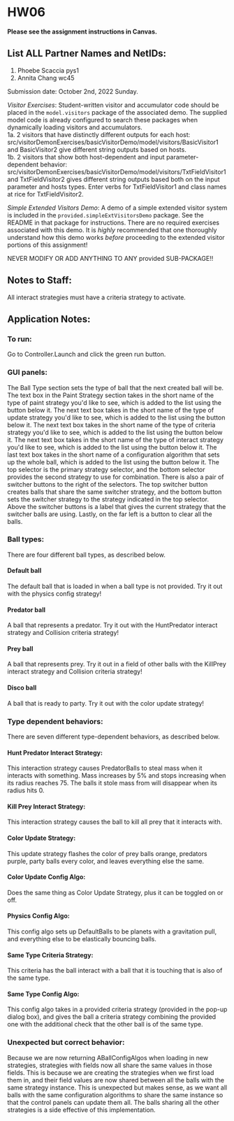 # HW06

**Please see the assignment instructions in Canvas.** 

## List ALL Partner Names and NetIDs:
1.  Phoebe Scaccia pys1 
2.  Annita Chang wc45

Submission date: October 2nd, 2022 Sunday.

*Visitor Exercises*: Student-written visitor and accumulator code should be placed in the `model.visitors` package of the associated demo. The supplied model code is already configured to search these packages when dynamically loading visitors and accumulators. <br />
1a. 2 visitors that have distinctly different outputs for each host: src/visitorDemonExercises/basicVisitorDemo/model/visitors/BasicVisitor1 and BasicVisitor2 give different string outputs based on hosts. <br />
1b. 2 visitors that show both host-dependent and input parameter-dependent behavior: <br />
src/visitorDemonExercises/basicVisitorDemo/model/visitors/TxtFieldVisitor1 and TxtFieldVisitor2 gives different string outputs based both on the input parameter and hosts types. Enter verbs for TxtFieldVisitor1 and class names at rice for TxtFieldVisitor2.<br />

*Simple Extended Visitors Demo*: A demo of a simple extended visitor system is included in the `provided.simpleExtVisitorsDemo` package.  See the README in that package for instructions.  There are no required exercises associated with this demo.  It is  _highly_  recommended that one thoroughly understand how this demo works  _before_  proceeding to the extended visitor portions of this assignment!    

NEVER MODIFY OR ADD ANYTHING TO ANY provided SUB-PACKAGE!!


## Notes to Staff:
All interact strategies must have a criteria strategy to activate.


## Application Notes:
### To run:
Go to Controller.Launch and click the green run button.

### GUI panels:
The Ball Type section sets the type of ball that the next created ball will be. The text box in the Paint Strategy section takes in the short name of the type of paint strategy you'd like to see, which is added to the list using the button below it. The next text box takes in the short name of the type of update strategy you'd like to see, which is added to the list using the button below it. The next text box takes in the short name of the type of criteria strategy you'd like to see, which is added to the list using the button below it. The next text box takes in the short name of the type of interact strategy you'd like to see, which is added to the list using the button below it. The last text box takes in the short name of a configuration algorithm that sets up the whole ball, which is added to the list using the button below it.
The top selector is the primary strategy selector, and the bottom selector provides the second strategy to use for combination. There is also a pair of switcher buttons to the right of the selectors. The top switcher button creates balls that share the same switcher strategy, and the bottom button sets the switcher strategy to the strategy indicated in the top selector. Above the switcher buttons is a label that gives the current strategy that the switcher balls are using. Lastly, on the far left is a button to clear all the balls.

### Ball types:
There are four different ball types, as described below.
#### Default ball
The default ball that is loaded in when a ball type is not provided. Try it out with the physics config strategy!
#### Predator ball
A ball that represents a predator. Try it out with the HuntPredator interact strategy and Collision criteria strategy!
#### Prey ball
A ball that represents prey. Try it out in a field of other balls with the KillPrey interact strategy and Collision criteria strategy!
#### Disco ball
A ball that is ready to party. Try it out with the color update strategy!

### Type dependent behaviors:
There are seven different type-dependent behaviors, as described below.
#### Hunt Predator Interact Strategy:
This interaction strategy causes PredatorBalls to steal mass when it interacts with something. Mass increases by 5% and stops increasing when its radius reaches 75. The balls it stole mass from will disappear when its radius hits 0.
#### Kill Prey Interact Strategy:
This interaction strategy causes the ball to kill all prey that it interacts with.
#### Color Update Strategy:
This update strategy flashes the color of prey balls orange, predators purple, party balls every color, and leaves everything else the same.
#### Color Update Config Algo:
Does the same thing as Color Update Strategy, plus it can be toggled on or off.
#### Physics Config Algo:
This config algo sets up DefaultBalls to be planets with a gravitation pull, and everything else to be elastically bouncing balls.
#### Same Type Criteria Strategy:
This criteria has the ball interact with a ball that it is touching that is also of the same type.
#### Same Type Config Algo:
This config algo takes in a provided criteria strategy (provided in the pop-up dialog box), and gives the ball a criteria strategy combining the provided one with the additional check that the other ball is of the same type.

### Unexpected but correct behavior:
Because we are now returning ABallConfigAlgos when loading in new strategies, strategies with fields now all share the same values in those fields. This is because we are creating the strategies when we first load them in, and their field values are now shared between all the balls with the same strategy instance. This is unexpected but makes sense, as we want all balls with the same configuration algorithms to share the same instance so that the control panels can update them all. The balls sharing all the other strategies is a side effective of this implementation.
